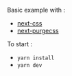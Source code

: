 Basic example with :

- [next-css](https://github.com/zeit/next-plugins/tree/master/packages/next-css)
- [next-purgecss](https://github.com/lucleray/next-purgecss)

To start :

- `yarn install`
- `yarn dev`
